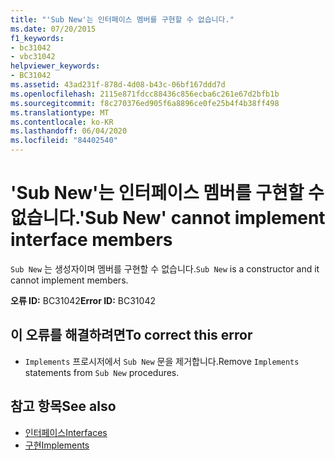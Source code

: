 ```yaml
---
title: "'Sub New'는 인터페이스 멤버를 구현할 수 없습니다."
ms.date: 07/20/2015
f1_keywords:
- bc31042
- vbc31042
helpviewer_keywords:
- BC31042
ms.assetid: 43ad231f-878d-4d08-b43c-06bf167ddd7d
ms.openlocfilehash: 2115e871fdcc88436c856ecba6c261e67d2bfb1b
ms.sourcegitcommit: f8c270376ed905f6a8896ce0fe25b4f4b38ff498
ms.translationtype: MT
ms.contentlocale: ko-KR
ms.lasthandoff: 06/04/2020
ms.locfileid: "84402540"
---
```

# <a name="sub-new-cannot-implement-interface-members"></a><span data-ttu-id="8ce8a-102">'Sub New'는 인터페이스 멤버를 구현할 수 없습니다.</span><span class="sxs-lookup"><span data-stu-id="8ce8a-102">'Sub New' cannot implement interface members</span></span>
<span data-ttu-id="8ce8a-103">`Sub New` 는 생성자이며 멤버를 구현할 수 없습니다.</span><span class="sxs-lookup"><span data-stu-id="8ce8a-103">`Sub New` is a constructor and it cannot implement members.</span></span>  
  
 <span data-ttu-id="8ce8a-104">**오류 ID:** BC31042</span><span class="sxs-lookup"><span data-stu-id="8ce8a-104">**Error ID:** BC31042</span></span>  
  
## <a name="to-correct-this-error"></a><span data-ttu-id="8ce8a-105">이 오류를 해결하려면</span><span class="sxs-lookup"><span data-stu-id="8ce8a-105">To correct this error</span></span>  
  
- <span data-ttu-id="8ce8a-106">`Implements` 프로시저에서 `Sub New` 문을 제거합니다.</span><span class="sxs-lookup"><span data-stu-id="8ce8a-106">Remove `Implements` statements from `Sub New` procedures.</span></span>  
  
## <a name="see-also"></a><span data-ttu-id="8ce8a-107">참고 항목</span><span class="sxs-lookup"><span data-stu-id="8ce8a-107">See also</span></span>

- [<span data-ttu-id="8ce8a-108">인터페이스</span><span class="sxs-lookup"><span data-stu-id="8ce8a-108">Interfaces</span></span>](../programming-guide/language-features/interfaces/index.md)
- [<span data-ttu-id="8ce8a-109">구현</span><span class="sxs-lookup"><span data-stu-id="8ce8a-109">Implements</span></span>](../language-reference/statements/implements-clause.md)
